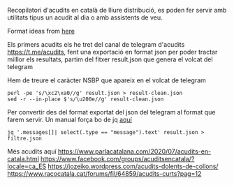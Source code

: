 Recopilatori d'acudits en català de lliure distribució, es poden fer servir amb utilitats
tipus un acudit al dia o amb assistents de veu.

Format ideas from [here](https://github.com/kylecs/jokes-dataset-json)

Els primers acudits els he tret del canal de telegram d'acudits https://t.me/acudits, fent una exportació en format json
per poder tractar milllor els resultats, partim del fitxer result.json que genera el volcat del telegram

Hem de treure el caràcter NSBP que apareix en el volcat de telegram

    perl -pe 's/\xc2\xa0//g' result.json > result-clean.json
    sed -r --in-place $'s/\u200e//g' result-clean.json

Per convertir des del format exportat del json del telegram al format que farem servir. Un manual força bo de jq
[aquí](https://shapeshed.com/jq-json/)

    jq '.messages[]| select(.type == "message").text' result.json > filtre.json


Més acudits aquí
https://www.parlacatalana.com/2020/07/acudits-en-catala.html
https://www.facebook.com/groups/acuditsencatala/?locale=ca_ES
https://jozeiko.wordpress.com/acudits-dolents-de-collons/
https://www.racocatala.cat/forums/fil/64859/acudits-curts?pag=12